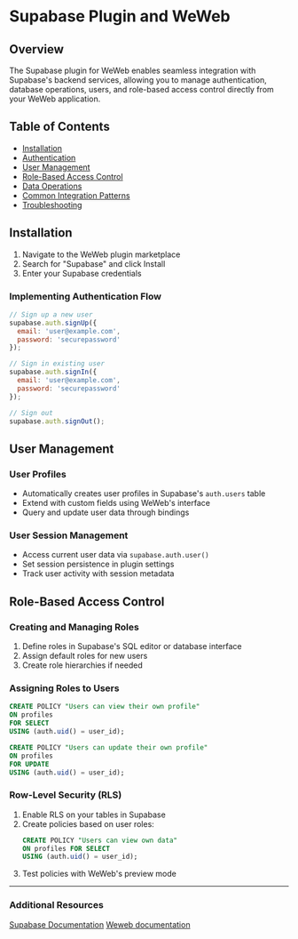 # Supabase Plugin and WeWeb

## Overview
The Supabase plugin for WeWeb enables seamless integration with Supabase's backend services, allowing you to manage authentication, database operations, users, and role-based access control directly from your WeWeb application.

## Table of Contents
- [Installation](#installation)
- [Authentication](#authentication)
- [User Management](#user-management)
- [Role-Based Access Control](#role-based-access-control)
- [Data Operations](#data-operations)
- [Common Integration Patterns](#common-integration-patterns)
- [Troubleshooting](#troubleshooting)

## Installation
1. Navigate to the WeWeb plugin marketplace
2. Search for "Supabase" and click Install
3. Enter your Supabase credentials


### Implementing Authentication Flow
```javascript
// Sign up a new user
supabase.auth.signUp({
  email: 'user@example.com',
  password: 'securepassword'
});

// Sign in existing user
supabase.auth.signIn({
  email: 'user@example.com',
  password: 'securepassword'
});

// Sign out
supabase.auth.signOut();
```

## User Management

### User Profiles
- Automatically creates user profiles in Supabase's `auth.users` table
- Extend with custom fields using WeWeb's interface
- Query and update user data through bindings

### User Session Management
- Access current user data via `supabase.auth.user()`
- Set session persistence in plugin settings
- Track user activity with session metadata

## Role-Based Access Control

### Creating and Managing Roles
1. Define roles in Supabase's SQL editor or database interface
2. Assign default roles for new users
3. Create role hierarchies if needed

### Assigning Roles to Users
```sql
CREATE POLICY "Users can view their own profile"
ON profiles
FOR SELECT
USING (auth.uid() = user_id);

CREATE POLICY "Users can update their own profile"
ON profiles
FOR UPDATE
USING (auth.uid() = user_id);
```

### Row-Level Security (RLS)
1. Enable RLS on your tables in Supabase
2. Create policies based on user roles:
   ```sql
   CREATE POLICY "Users can view own data" 
   ON profiles FOR SELECT 
   USING (auth.uid() = user_id);
   ```
3. Test policies with WeWeb's preview mode
---
### Additional Resources
[Supabase Documentation](https://supabase.io)
[Weweb documentation](https://docs.weweb.io)

